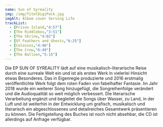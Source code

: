 ```yaml
---
name: Sun of Syreality
img: /img/TitelDigiPack.jpg
imgAlt: Album cover Serving Life
trackList:
  - [Prison Island,"4:57"]
  - [The Riddlebox,"3:51"]
  - [The Shrine,"4:02"]
  - [Of Feathers and Ghosts,"6:25"]
  - [Colossos,"4:46"]
  - [The Crow,"6:49"]
  - [The Balloon,"5:15"]
---
```


Die EP SUN OF SYREALITY lädt auf eine musikalisch-literarische Reise durch eine surreale Welt ein und ist als erstes Werk in vielerlei Hinsicht etwas Besonderes. Das in Eigenregie produzierte und 2016 erstmalig veröffentlichte Werk  folgt dem roten Faden von fabelhafter Fantasie. Im Jahr 2018 wurde ein weiterer Song hinzugefügt, die Songreihenfolge verändert und die Audioqualität so weit möglich verbessert. Die literarische Verarbeitung ergänzt und begleitet die Songs über Wasser, zu Land, in der Luft und ist weiterhin in der Entwicklung um grafisch, musikalisch und literarisch ein abgeschlossenes und detailreiches Gesamtwerk präsentieren zu können. Die Fertigstellung des Buches ist noch nicht absehbar, die CD ist allerdings auf Anfrage verfügbar.
